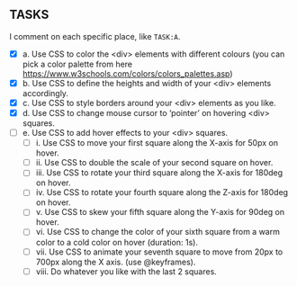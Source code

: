 ## TASKS

I comment on each specific place, like `TASK:A`.

- [x] a. Use CSS to color the &lt;div&gt; elements with different colours (you can pick a color palette from here https://www.w3schools.com/colors/colors_palettes.asp)
- [x] b. Use CSS to define the heights and width of your &lt;div&gt; elements accordingly.
- [x] c. Use CSS to style borders around your &lt;div&gt; elements as you like.
- [x] d. Use CSS to change mouse cursor to ‘pointer’ on hovering &lt;div&gt; squares.
- [ ] e. Use CSS to add hover effects to your &lt;div&gt; squares.
  - [ ] i. Use CSS to move your first square along the X-axis for 50px on hover.
  - [ ] ii. Use CSS to double the scale of your second square on hover.
  - [ ] iii. Use CSS to rotate your third square along the X-axis for 180deg on hover.
  - [ ] iv. Use CSS to rotate your fourth square along the Z-axis for 180deg on hover.
  - [ ] v. Use CSS to skew your fifth square along the Y-axis for 90deg on hover.
  - [ ] vi. Use CSS to change the color of your sixth square from a warm color to a cold color on hover (duration: 1s).
  - [ ] vii. Use CSS to animate your seventh square to move from 20px to 700px along the X axis. (use @keyframes).
  - [ ] viii. Do whatever you like with the last 2 squares.
